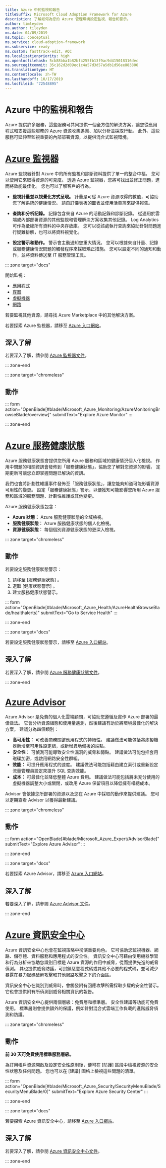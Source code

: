 ```yaml
---
title: Azure 中的監視和報告
titleSuffix: Microsoft Cloud Adoption Framework for Azure
description: 了解如何為您的 Azure 管理環境設定監視、報告和警示。
author: timleyden
ms.author: tileyden
ms.date: 04/09/2019
ms.topic: conceptual
ms.service: cloud-adoption-framework
ms.subservice: ready
ms.custom: fasttrack-edit, AQC
ms.localizationpriority: high
ms.openlocfilehash: 5cb88bba1b82bf4255fb13f9ac9d415018316dec
ms.sourcegitcommit: 35c162d2d09ec1c4a57d3d57a5db1d56ee883806
ms.translationtype: HT
ms.contentlocale: zh-TW
ms.lasthandoff: 10/17/2019
ms.locfileid: "72548895"
---
```

# <a name="monitoring-and-reporting-in-azure"></a>Azure 中的監視和報告

Azure 提供許多服務，這些服務可共同提供一個全方位的解決方案，讓您從應用程式和支援這些服務的 Azure 資源收集遙測、加以分析並採取行動。 此外，這些服務可延伸至監視重要的內部部署資源，以提供混合式監視環境。

# <a name="azure-monitortabazuremonitor"></a>[Azure 監視器](#tab/AzureMonitor)

Azure 監視器針對 Azure 中的所有監視和診斷資料提供了單一的整合中樞。 您可以使用它來取得資源的可見度。 透過 Azure 監視器，您將可找出並修正問題，進而將效能最佳化。 您也可以了解客戶的行為。

- **監視計量並以視覺化方式呈現。** 計量是可從 Azure 資源取得的數值，可協助您了解系統的健康情況。 請自訂儀表板的圖表並使用活頁簿來提供報告。

- **查詢和分析記錄。** 記錄包含來自 Azure 的活動記錄和診斷記錄。 從適用於雲端或內部部署資源的其他監視和管理解決方案收集其他記錄。 Log Analytics 可作為彙總所有資料的中央存放庫。 您可以從該處執行查詢來協助針對問題進行疑難排解，也可以將資料視覺化。

- **設定警示和動作。** 警示會主動通知您重大情況。 您可以根據來自計量、記錄或服務健康情況問題的觸發程序來採取矯正措施。 您可以設定不同的通知和動作，並將資料傳送至 IT 服務管理工具。

::: zone target="docs"

 開始監視：

- [應用程式](https://docs.microsoft.com/azure/application-insights/app-insights-overview)
- [容器](https://docs.microsoft.com/azure/monitoring/monitoring-container-overview)
- [虛擬機器](https://docs.microsoft.com/azure/monitoring/monitoring-service-map)
- [網路](https://docs.microsoft.com/azure/networking/network-monitoring-overview)

若要監視其他資源，請尋找 Azure Marketplace 中的其他解決方案。

若要探索 Azure 監視器，請移至 [Azure 入口網站](https://portal.azure.com/#blade/Microsoft_Azure_Monitoring/AzureMonitoringBrowseBlade/overview)。

## <a name="learn-more"></a>深入了解

若要深入了解，請參閱 [Azure 監視器文件](https://docs.microsoft.com/azure/monitoring-and-diagnostics)。

::: zone-end

::: zone target="chromeless"

## <a name="action"></a>動作

::: form action="OpenBlade[#blade/Microsoft_Azure_Monitoring/AzureMonitoringBrowseBlade/overview]" submitText="Explore Azure Monitor" :::

::: zone-end

# <a name="azure-service-healthtabazureservicehealth"></a>[Azure 服務健康狀態](#tab/AzureServiceHealth)

Azure 服務健康狀態會提供您所用 Azure 服務和區域的健康情況個人化檢視。 作用中問題的相關資訊會發佈到「服務健康狀態」，協助您了解對您資源的影響。 定期更新可讓您立即掌握問題已解決的資訊。

我們也會將計劃性維護事件發佈至「服務健康狀態」，讓您能夠知道可能影響資源可用性的變更。 設定「服務健康狀態」警示，以便獲知可能影響您所用 Azure 服務和區域的服務問題、計劃性維護或其他變更。

Azure 服務健康狀態包含：

- **Azure 狀態：** Azure 服務健康狀態的全域檢視。
- **服務健康狀態：** Azure 服務健康狀態的個人化檢視。
- **資源健康狀態：** 每個個別資源健康狀態的更深入檢視。

::: zone target="chromeless"

<!-- markdownlint-disable MD024 -->

## <a name="action"></a>動作

若要設定服務健康狀態警示：

1. 請移至 [服務健康狀態]  。
2. 選取 [健康狀態警示]  。
3. 建立服務健康狀態警示。

::: form action="OpenBlade[#blade/Microsoft_Azure_Health/AzureHealthBrowseBlade/healthalerts]" submitText="Go to Service Health" :::

::: zone-end

::: zone target="docs"

若要設定服務健康狀態警示，請移至 [Azure 入口網站](https://portal.azure.com/#blade/Microsoft_Azure_Health/AzureHealthBrowseBlade/healthalerts)。

## <a name="learn-more"></a>深入了解

若要深入了解，請參閱 [Azure 服務健康狀態文件](https://docs.microsoft.com/azure/service-health)。

::: zone-end

# <a name="azure-advisortabazureadvisor"></a>[Azure Advisor](#tab/AzureAdvisor)

Azure Advisor 是免費的個人化雲端顧問，可協助您遵循及實作 Azure 部署的最佳做法。 它會分析資源組態和使用量遙測，然後建議有助於將環境最佳化的解決方案。 建議分為四個類別：

- **高可用性：** 可改善商務關鍵應用程式的持續性。 建議做法可能包括將虛擬機器新增至可用性設定組，或新增異地備援的端點。
- **安全性：** 可偵測可能導致安全性漏洞的威脅和弱點。 建議做法可能包括套用磁碟加密，或啟用網路安全性群組。
- **效能：** 可提升應用程式的速度。 建議做法可能包括藉由建立索引或重新設定流量管理員設定來提升 SQL 查詢效能。
- **成本：** 可最佳化並降低整體 Azure 費用。 建議做法可能包括將未充分使用的虛擬機器調整大小或關閉，或改用 Azure 保留項目以降低擁有權總成本。

Advisor 會依據您所部署的資源以及您在 Azure 中採取的動作來提供建議。 您可以定期查看 Advisor 以獲得最新建議。

::: zone target="chromeless"

## <a name="action"></a>動作

::: form action="OpenBlade[#blade/Microsoft_Azure_Expert/AdvisorBlade]" submitText="Explore Azure Advisor" :::

::: zone-end

::: zone target="docs"

若要探索 Azure Advisor，請移至 [Azure 入口網站](https://portal.azure.com/#blade/Microsoft_Azure_Expert/AdvisorBlade)。

## <a name="learn-more"></a>深入了解

若要深入了解，請參閱 [Azure Advisor 文件](https://docs.microsoft.com/azure/advisor)。

::: zone-end

# <a name="azure-security-centertabazuresecuritycenter"></a>[Azure 資訊安全中心](#tab/AzureSecurityCenter)

Azure 資訊安全中心也會在監視策略中扮演重要角色。 它可協助您監視機器、網路、儲存體、資料服務和應用程式的安全性。 資訊安全中心可藉由使用機器學習和行為分析來協助您識別目標是 Azure 資源的作用中威脅，從而提供先進的威脅偵測。 其也提供威脅防護，可封鎖惡意程式碼或其他不必要的程式碼，並可減少暴露在暴力密碼破解攻擊和其他網路攻擊之下的介面區。

資訊安全中心在識別到威脅時，會觸發附有回應攻擊所需採取步驟的安全性警示。 它也會提供附有所偵測到威脅相關資訊的報告。

Azure 資訊安全中心提供兩個層級：免費層和標準層。 安全性建議等功能可免費使用。 標準層則會提供額外的保護，例如針對混合式雲端工作負載的進階威脅偵測和防護。

::: zone target="chromeless"

## <a name="action"></a>動作

**前 30 天可免費使用標準服務層級。**

為訂用帳戶資源開啟及設定安全性原則後，便可在 [防護]  區段中檢視資源的安全性狀態及任何問題。 您也可以在 [建議]  圖格上檢視這些問題的清單。

::: form action="OpenBlade[#blade/Microsoft_Azure_Security/SecurityMenuBlade/SecurityMenuBlade/0]" submitText="Explore Azure Security Center" :::

::: zone-end

::: zone target="docs"

若要探索 Azure 資訊安全中心，請移至 [Azure 入口網站](https://portal.azure.com/#blade/Microsoft_Azure_Security/SecurityMenuBlade/SecurityMenuBlade/0)。

## <a name="learn-more"></a>深入了解

若要深入了解，請參閱 [Azure 資訊安全中心文件](https://docs.microsoft.com/azure/security-center)。

::: zone-end
